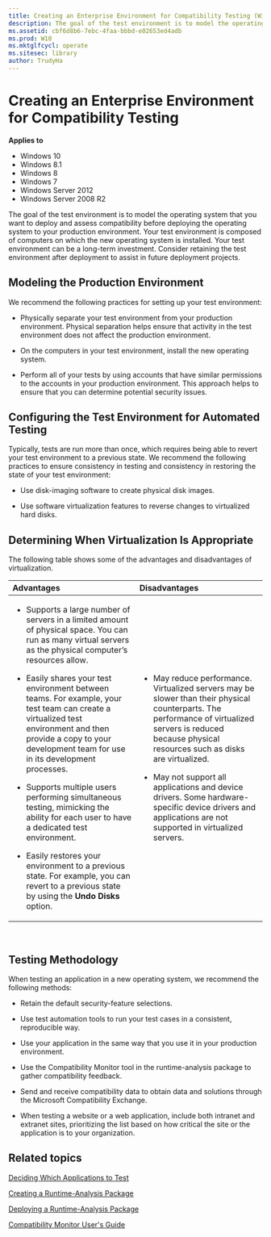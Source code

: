 ```yaml
---
title: Creating an Enterprise Environment for Compatibility Testing (Windows 10)
description: The goal of the test environment is to model the operating system that you want to deploy and assess compatibility before deploying the operating system to your production environment.
ms.assetid: cbf6d8b6-7ebc-4faa-bbbd-e02653ed4adb
ms.prod: W10
ms.mktglfcycl: operate
ms.sitesec: library
author: TrudyHa
---
```


# Creating an Enterprise Environment for Compatibility Testing


**Applies to**

-   Windows 10
-   Windows 8.1
-   Windows 8
-   Windows 7
-   Windows Server 2012
-   Windows Server 2008 R2

The goal of the test environment is to model the operating system that you want to deploy and assess compatibility before deploying the operating system to your production environment. Your test environment is composed of computers on which the new operating system is installed. Your test environment can be a long-term investment. Consider retaining the test environment after deployment to assist in future deployment projects.

## Modeling the Production Environment


We recommend the following practices for setting up your test environment:

-   Physically separate your test environment from your production environment. Physical separation helps ensure that activity in the test environment does not affect the production environment.

-   On the computers in your test environment, install the new operating system.

-   Perform all of your tests by using accounts that have similar permissions to the accounts in your production environment. This approach helps to ensure that you can determine potential security issues.

## Configuring the Test Environment for Automated Testing


Typically, tests are run more than once, which requires being able to revert your test environment to a previous state. We recommend the following practices to ensure consistency in testing and consistency in restoring the state of your test environment:

-   Use disk-imaging software to create physical disk images.

-   Use software virtualization features to reverse changes to virtualized hard disks.

## Determining When Virtualization Is Appropriate


The following table shows some of the advantages and disadvantages of virtualization.

<table>
<colgroup>
<col width="50%" />
<col width="50%" />
</colgroup>
<thead>
<tr class="header">
<th align="left">Advantages</th>
<th align="left">Disadvantages</th>
</tr>
</thead>
<tbody>
<tr class="odd">
<td align="left"><ul>
<li><p>Supports a large number of servers in a limited amount of physical space. You can run as many virtual servers as the physical computer’s resources allow.</p></li>
<li><p>Easily shares your test environment between teams. For example, your test team can create a virtualized test environment and then provide a copy to your development team for use in its development processes.</p></li>
<li><p>Supports multiple users performing simultaneous testing, mimicking the ability for each user to have a dedicated test environment.</p></li>
<li><p>Easily restores your environment to a previous state. For example, you can revert to a previous state by using the <strong>Undo Disks</strong> option.</p></li>
</ul></td>
<td align="left"><ul>
<li><p>May reduce performance. Virtualized servers may be slower than their physical counterparts. The performance of virtualized servers is reduced because physical resources such as disks are virtualized.</p></li>
<li><p>May not support all applications and device drivers. Some hardware-specific device drivers and applications are not supported in virtualized servers.</p></li>
</ul></td>
</tr>
</tbody>
</table>

 

## Testing Methodology


When testing an application in a new operating system, we recommend the following methods:

-   Retain the default security-feature selections.

-   Use test automation tools to run your test cases in a consistent, reproducible way.

-   Use your application in the same way that you use it in your production environment.

-   Use the Compatibility Monitor tool in the runtime-analysis package to gather compatibility feedback.

-   Send and receive compatibility data to obtain data and solutions through the Microsoft Compatibility Exchange.

-   When testing a website or a web application, include both intranet and extranet sites, prioritizing the list based on how critical the site or the application is to your organization.

## Related topics


[Deciding Which Applications to Test](deciding-which-applications-to-test.md)

[Creating a Runtime-Analysis Package](creating-a-runtime-analysis-package.md)

[Deploying a Runtime-Analysis Package](deploying-a-runtime-analysis-package.md)

[Compatibility Monitor User's Guide](compatibility-monitor-users-guide.md)

 

 






